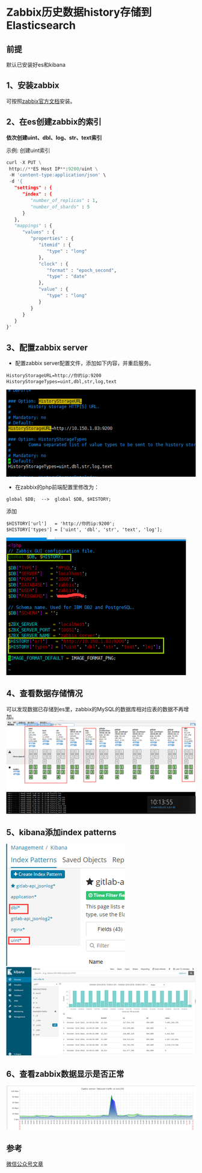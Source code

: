 # Zabbix历史数据history存储到 Elasticsearch

## 前提
默认已安装好es和kibana
## 1、安装zabbix
可按照[zabbix官方文档](https://www.zabbix.com/download)安装。
## 2、在es创建zabbix的索引
**依次创建uint、dbl、log、str、text索引**

示例: 创建uint索引


``` python
curl -X PUT \
 http://**ES Host IP**:9200/uint \
 -H 'content-type:application/json' \
 -d '{
   "settings" : {
      "index" : {
         "number_of_replicas" : 1,
         "number_of_shards" : 5
      }
   },
   "mappings" : {
      "values" : {
         "properties" : {
            "itemid" : {
               "type" : "long"
            },
            "clock" : {
               "format" : "epoch_second",
               "type" : "date"
            },
            "value" : {
               "type" : "long"
            }
         }
      }
   }
}'
```

## 3、配置zabbix server


- 配置zabbix server配置文件，添加如下内容，并重启服务。

```text/plain
HistoryStorageURL=http://你的ip:9200
HistoryStorageTypes=uint,dbl,str,log,text
```
![](images/zibbix_server_config.png)

- 在zabbix的php前端配置里修改为：

```text/plain
global $DB;  -->  global $DB, $HISTORY;
```
添加
```text/plain
$HISTORY['url']   = 'http://你的ip:9200';
$HISTORY['types'] = ['uint', 'dbl', 'str', 'text', 'log'];
```
![zabbix.conf.php](images/zabbix_php_config.png)

## 4、查看数据存储情况
可以发现数据已存储到es里，zabbix的MySQL的数据库相对应表的数据不再增加。
![](images/zabbix_es.png)
![](images/zabbix_mysql.png)
## 5、kibana添加index patterns
![](images/kibana_index.png)
![](images/kibana_discover.png)
## 6、查看zabbix数据显示是否正常
![](images/zabbix_chart.png)

## 参考

[微信公众号文章](https://mp.weixin.qq.com/s?__biz=MzA3MzYwNjQ3NA==&mid=2651299457&idx=1&sn=98cbe96cbd5673a18ef63051095bbc78&chksm=84ff4aa4b388c3b21a524beec188924b49922b531942406025821db39d77cf27d5f7986b83b5&mpshare=1&scene=23&srcid=1012NwSMc9wNllStfcgTPL1v#rd)
